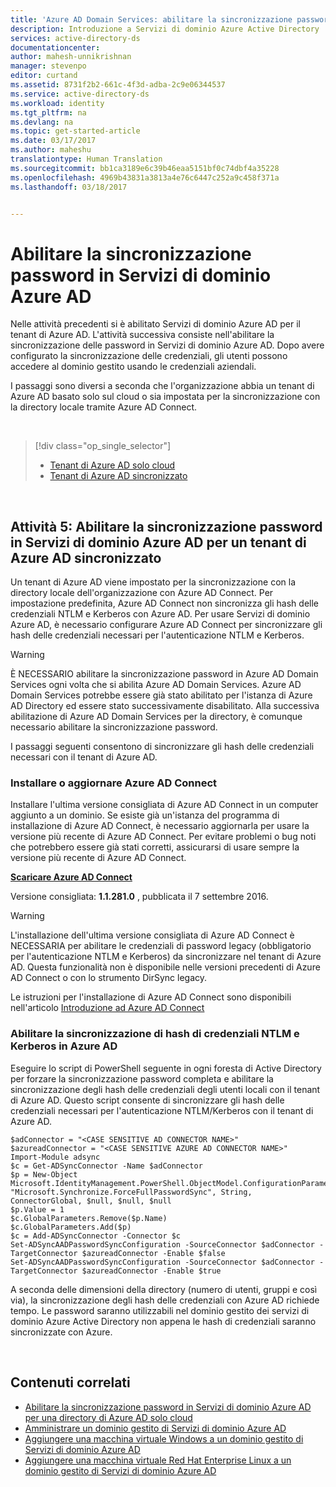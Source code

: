 ```yaml
---
title: 'Azure AD Domain Services: abilitare la sincronizzazione password | Documentazione Microsoft'
description: Introduzione a Servizi di dominio Azure Active Directory
services: active-directory-ds
documentationcenter: 
author: mahesh-unnikrishnan
manager: stevenpo
editor: curtand
ms.assetid: 8731f2b2-661c-4f3d-adba-2c9e06344537
ms.service: active-directory-ds
ms.workload: identity
ms.tgt_pltfrm: na
ms.devlang: na
ms.topic: get-started-article
ms.date: 03/17/2017
ms.author: maheshu
translationtype: Human Translation
ms.sourcegitcommit: bb1ca3189e6c39b46eaa5151bf0c74dbf4a35228
ms.openlocfilehash: 4969b43831a3813a4e76c6447c252a9c458f371a
ms.lasthandoff: 03/18/2017


---
```

# <a name="enable-password-synchronization-to-azure-ad-domain-services"></a>Abilitare la sincronizzazione password in Servizi di dominio Azure AD
Nelle attività precedenti si è abilitato Servizi di dominio Azure AD per il tenant di Azure AD. L'attività successiva consiste nell'abilitare la sincronizzazione delle password in Servizi di dominio Azure AD. Dopo avere configurato la sincronizzazione delle credenziali, gli utenti possono accedere al dominio gestito usando le credenziali aziendali.

I passaggi sono diversi a seconda che l'organizzazione abbia un tenant di Azure AD basato solo sul cloud o sia impostata per la sincronizzazione con la directory locale tramite Azure AD Connect.

<br>

> [!div class="op_single_selector"]
> * [Tenant di Azure AD solo cloud](active-directory-ds-getting-started-password-sync.md)
> * [Tenant di Azure AD sincronizzato](active-directory-ds-getting-started-password-sync-synced-tenant.md)
>
>

<br>

## <a name="task-5-enable-password-synchronization-to-aad-domain-services-for-a-synced-azure-ad-tenant"></a>Attività 5: Abilitare la sincronizzazione password in Servizi di dominio Azure AD per un tenant di Azure AD sincronizzato
Un tenant di Azure AD viene impostato per la sincronizzazione con la directory locale dell'organizzazione con Azure AD Connect. Per impostazione predefinita, Azure AD Connect non sincronizza gli hash delle credenziali NTLM e Kerberos con Azure AD. Per usare Servizi di dominio Azure AD, è necessario configurare Azure AD Connect per sincronizzare gli hash delle credenziali necessari per l'autenticazione NTLM e Kerberos. 

> [!WARNING]
> È NECESSARIO abilitare la sincronizzazione password in Azure AD Domain Services ogni volta che si abilita Azure AD Domain Services. Azure AD Domain Services potrebbe essere già stato abilitato per l'istanza di Azure AD Directory ed essere stato successivamente disabilitato. Alla successiva abilitazione di Azure AD Domain Services per la directory, è comunque necessario abilitare la sincronizzazione password.
>
>

I passaggi seguenti consentono di sincronizzare gli hash delle credenziali necessari con il tenant di Azure AD.

### <a name="install-or-update-azure-ad-connect"></a>Installare o aggiornare Azure AD Connect
Installare l'ultima versione consigliata di Azure AD Connect in un computer aggiunto a un dominio. Se esiste già un'istanza del programma di installazione di Azure AD Connect, è necessario aggiornarla per usare la versione più recente di Azure AD Connect. Per evitare problemi o bug noti che potrebbero essere già stati corretti, assicurarsi di usare sempre la versione più recente di Azure AD Connect.

**[Scaricare Azure AD Connect](http://www.microsoft.com/download/details.aspx?id=47594)**

Versione consigliata: **1.1.281.0** , pubblicata il 7 settembre 2016.

> [!WARNING]
> L'installazione dell'ultima versione consigliata di Azure AD Connect è NECESSARIA per abilitare le credenziali di password legacy (obbligatorio per l'autenticazione NTLM e Kerberos) da sincronizzare nel tenant di Azure AD. Questa funzionalità non è disponibile nelle versioni precedenti di Azure AD Connect o con lo strumento DirSync legacy.
>
>

Le istruzioni per l'installazione di Azure AD Connect sono disponibili nell'articolo [Introduzione ad Azure AD Connect](../active-directory/active-directory-aadconnect.md)

### <a name="enable-synchronization-of-ntlm-and-kerberos-credential-hashes-to-azure-ad"></a>Abilitare la sincronizzazione di hash di credenziali NTLM e Kerberos in Azure AD
Eseguire lo script di PowerShell seguente in ogni foresta di Active Directory per forzare la sincronizzazione password completa e abilitare la sincronizzazione degli hash delle credenziali degli utenti locali con il tenant di Azure AD. Questo script consente di sincronizzare gli hash delle credenziali necessari per l'autenticazione NTLM/Kerberos con il tenant di Azure AD.

```
$adConnector = "<CASE SENSITIVE AD CONNECTOR NAME>"  
$azureadConnector = "<CASE SENSITIVE AZURE AD CONNECTOR NAME>"  
Import-Module adsync  
$c = Get-ADSyncConnector -Name $adConnector  
$p = New-Object Microsoft.IdentityManagement.PowerShell.ObjectModel.ConfigurationParameter "Microsoft.Synchronize.ForceFullPasswordSync", String, ConnectorGlobal, $null, $null, $null
$p.Value = 1  
$c.GlobalParameters.Remove($p.Name)  
$c.GlobalParameters.Add($p)  
$c = Add-ADSyncConnector -Connector $c  
Set-ADSyncAADPasswordSyncConfiguration -SourceConnector $adConnector -TargetConnector $azureadConnector -Enable $false   
Set-ADSyncAADPasswordSyncConfiguration -SourceConnector $adConnector -TargetConnector $azureadConnector -Enable $true  
```

A seconda delle dimensioni della directory (numero di utenti, gruppi e così via), la sincronizzazione degli hash delle credenziali con Azure AD richiede tempo. Le password saranno utilizzabili nel dominio gestito dei servizi di dominio Azure Active Directory non appena le hash di credenziali saranno sincronizzate con Azure.

<br>

## <a name="related-content"></a>Contenuti correlati
* [Abilitare la sincronizzazione password in Servizi di dominio Azure AD per una directory di Azure AD solo cloud](active-directory-ds-getting-started-password-sync.md)
* [Amministrare un dominio gestito di Servizi di dominio Azure AD](active-directory-ds-admin-guide-administer-domain.md)
* [Aggiungere una macchina virtuale Windows a un dominio gestito di Servizi di dominio Azure AD](active-directory-ds-admin-guide-join-windows-vm.md)
* [Aggiungere una macchina virtuale Red Hat Enterprise Linux a un dominio gestito di Servizi di dominio Azure AD](active-directory-ds-admin-guide-join-rhel-linux-vm.md)

